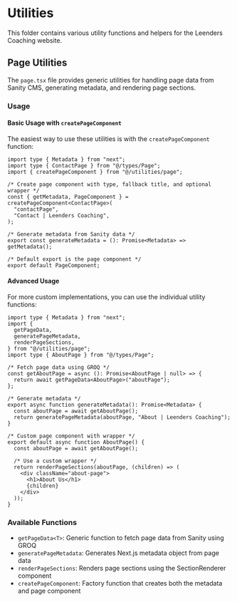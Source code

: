 # Utilities

This folder contains various utility functions and helpers for the Leenders Coaching website.

## Page Utilities

The `page.tsx` file provides generic utilities for handling page data from Sanity CMS, generating metadata, and rendering page sections.

### Usage

#### Basic Usage with `createPageComponent`

The easiest way to use these utilities is with the `createPageComponent` function:

```tsx
import type { Metadata } from "next";
import type { ContactPage } from "@/types/Page";
import { createPageComponent } from "@/utilities/page";

/* Create page component with type, fallback title, and optional wrapper */
const { getMetadata, PageComponent } = createPageComponent<ContactPage>(
  "contactPage",
  "Contact | Leenders Coaching",
);

/* Generate metadata from Sanity data */
export const generateMetadata = (): Promise<Metadata> => getMetadata();

/* Default export is the page component */
export default PageComponent;
```

#### Advanced Usage

For more custom implementations, you can use the individual utility functions:

```tsx
import type { Metadata } from "next";
import {
  getPageData,
  generatePageMetadata,
  renderPageSections,
} from "@/utilities/page";
import type { AboutPage } from "@/types/Page";

/* Fetch page data using GROQ */
const getAboutPage = async (): Promise<AboutPage | null> => {
  return await getPageData<AboutPage>("aboutPage");
};

/* Generate metadata */
export async function generateMetadata(): Promise<Metadata> {
  const aboutPage = await getAboutPage();
  return generatePageMetadata(aboutPage, "About | Leenders Coaching");
}

/* Custom page component with wrapper */
export default async function AboutPage() {
  const aboutPage = await getAboutPage();

  /* Use a custom wrapper */
  return renderPageSections(aboutPage, (children) => (
    <div className="about-page">
      <h1>About Us</h1>
      {children}
    </div>
  ));
}
```

### Available Functions

- `getPageData<T>`: Generic function to fetch page data from Sanity using GROQ
- `generatePageMetadata`: Generates Next.js metadata object from page data
- `renderPageSections`: Renders page sections using the SectionRenderer component
- `createPageComponent`: Factory function that creates both the metadata and page component
